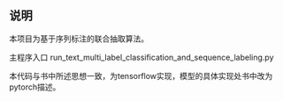 ## 说明
本项目为基于序列标注的联合抽取算法。

主程序入口 run_text_multi_label_classification_and_sequence_labeling.py

本代码与书中所述思想一致，为tensorflow实现，模型的具体实现处书中改为pytorch描述。
